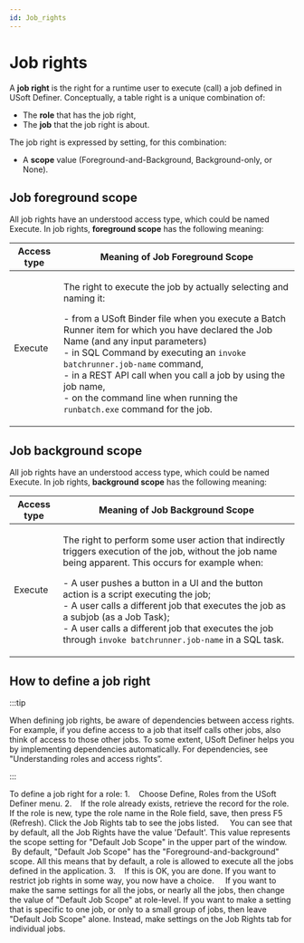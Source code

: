 ```yaml
---
id: Job_rights
---
```


# Job rights

A **job right** is the right for a runtime user to execute (call) a job defined in USoft Definer.
Conceptually, a table right is a unique combination of:

- The **role** that has the job right,
- The **job** that the job right is about.

The job right is expressed by setting, for this combination:

- A **scope** value (Foreground-and-Background, Background-only, or None).

## Job foreground scope

All job rights have an understood access type, which could be named Execute.
In job rights, **foreground scope** has the following meaning:

|**Access type**|**Meaning of Job Foreground Scope**|
|--------|--------|
|Execute |<p>The right to execute the job by actually selecting and naming it:</p><p>- from a USoft Binder file when you execute a Batch Runner item for which you have declared the Job Name (and any input parameters)<br/>- in SQL Command by executing an				`invoke batchrunner.job-name`				command,<br/>- in a REST API call when you call a job by using the job name,<br/>- on the command line when running the				`runbatch.exe`				command for the job.<br/></p>|



## Job background scope

All job rights have an understood access type, which could be named Execute.
In job rights, **background scope** has the following meaning:

|**Access type**|**Meaning of Job Background Scope**|
|--------|--------|
|Execute |<p>The right to perform some user action that indirectly triggers execution of the job, without the job name being apparent. This occurs for example when:</p><p>- A user pushes a button in a UI and the button action is a script executing the job;<br/>- A user calls a different job that executes the job as a subjob (as a Job Task);<br/>- A user calls a different job that executes the job through				`invoke batchrunner.job-name`				in a SQL task.<br/></p>|



## How to define a job right


:::tip

When defining job rights, be aware of dependencies between access rights. For example, if you define access to a job that itself calls other jobs, also think of access to those other jobs. To some extent, USoft Definer helps you by implementing dependencies automatically. For dependencies, see "Understanding roles and access rights”.

:::

To define a job right for a role:
1.    Choose Define, Roles from the USoft Definer menu.
2.    If the role already exists, retrieve the record for the role. If the role is new, type the role name in the Role field, save, then press F5 (Refresh). Click the Job Rights tab to see the jobs listed.
    You can see that by default, all the Job Rights have the value 'Default'. This value represents the scope setting for "Default Job Scope" in the upper part of the window.
    By default, "Default Job Scope" has the "Foreground-and-background" scope. All this means that by default, a role is allowed to execute all the jobs defined in the application.
3.    If this is OK, you are done. If you want to restrict job rights in some way, you now have a choice.
    If you want to make the same settings for all the jobs, or nearly all the jobs, then change the value of "Default Job Scope" at role-level.
If you want to make a setting that is specific to one job, or only to a small group of jobs, then leave "Default Job Scope" alone. Instead, make settings on the Job Rights tab for individual jobs.

 

 

 